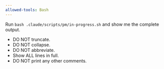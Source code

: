 ```yaml
---
allowed-tools: Bash
---
```


Run `bash .claude/scripts/pm/in-progress.sh` and show me the complete output.

- DO NOT truncate.
- DO NOT collapse.
- DO NOT abbreviate.
- Show ALL lines in full.
- DO NOT print any other comments.

